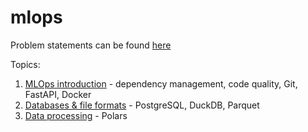 # mlops

Problem statements can be found [here](https://github.com/j-adamczyk/MLOps_course_AGH)

Topics:
1. [MLOps introduction](lab01) - dependency management, code quality, Git, FastAPI, Docker
2. [Databases & file formats](lab02) - PostgreSQL, DuckDB, Parquet
3. [Data processing](lab03) - Polars
